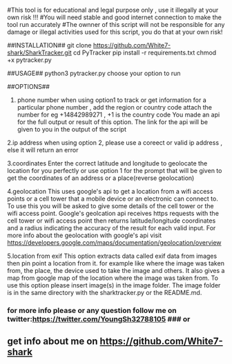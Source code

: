 #This tool is for educational and legal purpose only , use it illegally at your own risk !!!
#You will need stable and good internet connection to make the tool run accurately
#The ownner of this script will not be responsible for any damage or illegal activities used for this script, you do that at your own risk!

##INSTALLATION##
git clone https://github.com/White7-shark/SharkTracker.git
cd PyTracker
pip install -r requirements.txt
chmod +x pytracker.py


##USAGE##
python3 pytracker.py
choose your option to run

##OPTIONS##
1. phone number
 when using option1 to track or get information for a particular phone number , add the region or country code attach the number
for eg +14842989271 , +1 is the country code
You made an api for the full output or result of this option. The link for the api will be given to you in the output of the script

2.ip address
 when using option 2, please use a coreect or valid ip address , else it will return an error

3.coordinates
 Enter the correct latitude and longitude to geolocate the location for you perfectly or use option 1 for the prompt that will be 
 given to get the coordinates of an address  or a place(reverse geolocation)

4.geolocation
 This uses google's api to get a location from a wifi access points or a cell tower that a mobile device or an electronic can connect
 to. To use this you will be asked  to give some details of the cell tower or the wifi access point. Google's geolcation api receives https requests
 with the cell tower or wifi access point then returns latitude/longitude coordinates and a radius indicating the accuracy 
 of the result for each valid input. For more info about the geolocation with google's api visit https://developers.google.com/maps/documentation/geolocation/overview

5.location from exif
  This option extracts data called exif data from images then pin point a location from it. for example like where the  image
  was taken from, the place, the device used to take the image and others. It also gives a map from google map of the location 
  where the image was taken from. To use this option please insert image(s) in the image folder. The image folder is in the same 
  directory with the sharktracker.py or the README.md.
   

### for more info please or any question follow me on twitter:https://twitter.com/YoungSh32788105 ### or
## get info about me on https://github.com/White7-shark
    
